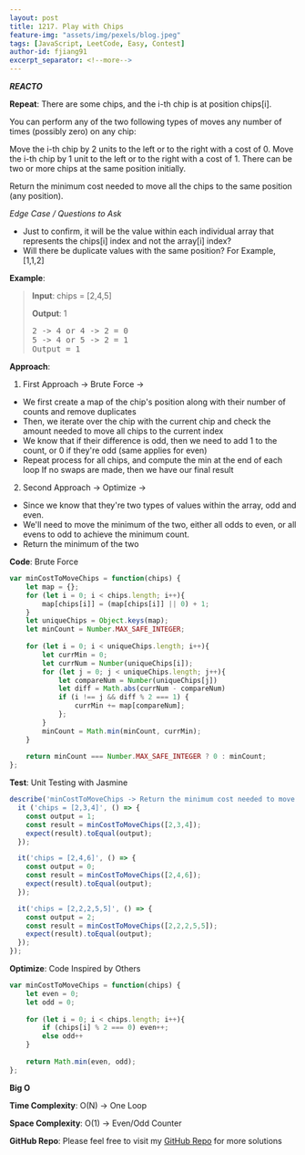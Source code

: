```yaml
---
layout: post
title: 1217. Play with Chips
feature-img: "assets/img/pexels/blog.jpeg"
tags: [JavaScript, LeetCode, Easy, Contest]
author-id: fjiang91
excerpt_separator: <!--more-->
---
```


***REACTO***

**Repeat**:
There are some chips, and the i-th chip is at position chips[i].

You can perform any of the two following types of moves any number of times (possibly zero) on any chip:

Move the i-th chip by 2 units to the left or to the right with a cost of 0.
Move the i-th chip by 1 unit to the left or to the right with a cost of 1.
There can be two or more chips at the same position initially.

Return the minimum cost needed to move all the chips to the same position (any position).

*Edge Case / Questions to Ask*
* Just to confirm, it will be the value within each individual array that represents the chips[i] index and not the array[i] index?
* Will there be duplicate values with the same position? For Example, [1,1,2]
<!--more-->

**Example**:
> **Input**:
> chips = [2,4,5]
>
> **Output**: 1
> <pre>
> 2 -> 4 or 4 -> 2 = 0
> 5 -> 4 or 5 -> 2 = 1
> Output = 1
> </pre>

**Approach**:
1. First Approach -> Brute Force -> 
* We first create a map of the chip's position along with their number of counts and remove duplicates
* Then, we iterate over the chip with the current chip and check the amount needed to move all chips to the current index
* We know that if their difference is odd, then we need to add 1 to the count, or 0 if they're odd (same applies for even)
* Repeat process for all chips, and compute the min at the end of each loop
If no swaps are made, then we have our final result

2. Second Approach -> Optimize -> 
* Since we know that they're two types of values within the array, odd and even.
* We'll need to move the minimum of the two, either all odds to even, or all evens to odd to achieve the minimum count.
* Return the minimum of the two

**Code**: Brute Force
```javascript
var minCostToMoveChips = function(chips) {
    let map = {};
    for (let i = 0; i < chips.length; i++){
        map[chips[i]] = (map[chips[i]] || 0) + 1;
    }
    let uniqueChips = Object.keys(map);
    let minCount = Number.MAX_SAFE_INTEGER;
    
    for (let i = 0; i < uniqueChips.length; i++){
        let currMin = 0;
        let currNum = Number(uniqueChips[i]);
        for (let j = 0; j < uniqueChips.length; j++){
            let compareNum = Number(uniqueChips[j])
            let diff = Math.abs(currNum - compareNum)
            if (i !== j && diff % 2 === 1) {
                currMin += map[compareNum];
            };
        }
        minCount = Math.min(minCount, currMin);
    }
    
    return minCount === Number.MAX_SAFE_INTEGER ? 0 : minCount;
};
```

**Test**: Unit Testing with Jasmine
```javascript
describe('minCostToMoveChips -> Return the minimum cost needed to move all the chips to the same position (any position).', () => {
  it ('chips = [2,3,4]', () => {
    const output = 1;
    const result = minCostToMoveChips([2,3,4]);
    expect(result).toEqual(output);
  });

  it('chips = [2,4,6]', () => {
    const output = 0;
    const result = minCostToMoveChips([2,4,6]);
    expect(result).toEqual(output);
  });

  it('chips = [2,2,2,5,5]', () => {
    const output = 2;
    const result = minCostToMoveChips([2,2,2,5,5]);
    expect(result).toEqual(output);
  });
});
```

**Optimize**: Code Inspired by Others
```javascript
var minCostToMoveChips = function(chips) {
    let even = 0;
    let odd = 0;
    
    for (let i = 0; i < chips.length; i++){
        if (chips[i] % 2 === 0) even++;
        else odd++
    }
    
    return Math.min(even, odd);
};
```

**Big O**

**Time Complexity**: O(N) -> One Loop

**Space Complexity**: O(1) -> Even/Odd Counter

**GitHub Repo**: Please feel free to visit my [GitHub Repo](https://github.com/fjiang91/LeetCode-Solutions) for more solutions
